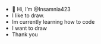 - 👋 Hi, I’m @Insamnia423
- I like to draw. 
- Im currently learning how to code
- I want to draw 
- Thank you
